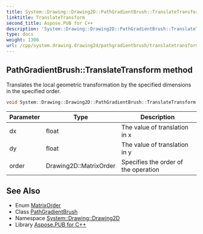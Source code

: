 ```yaml
---
title: System::Drawing::Drawing2D::PathGradientBrush::TranslateTransform method
linktitle: TranslateTransform
second_title: Aspose.PUB for C++
description: 'System::Drawing::Drawing2D::PathGradientBrush::TranslateTransform method. Translates the local geometric transformation by the specified dimensions in the specified order in C++.'
type: docs
weight: 1300
url: /cpp/system.drawing.drawing2d/pathgradientbrush/translatetransform/
---
```

## PathGradientBrush::TranslateTransform method


Translates the local geometric transformation by the specified dimensions in the specified order.

```cpp
void System::Drawing::Drawing2D::PathGradientBrush::TranslateTransform(float dx, float dy, Drawing2D::MatrixOrder order=Drawing2D::MatrixOrder::Prepend)
```


| Parameter | Type | Description |
| --- | --- | --- |
| dx | float | The value of translation in x |
| dy | float | The value of translation in y |
| order | Drawing2D::MatrixOrder | Specifies the order of the operation |

## See Also

* Enum [MatrixOrder](../../matrixorder/)
* Class [PathGradientBrush](../)
* Namespace [System::Drawing::Drawing2D](../../)
* Library [Aspose.PUB for C++](../../../)
